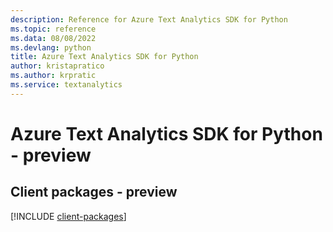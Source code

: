 ```yaml
---
description: Reference for Azure Text Analytics SDK for Python
ms.topic: reference
ms.data: 08/08/2022
ms.devlang: python
title: Azure Text Analytics SDK for Python
author: kristapratico
ms.author: krpratic
ms.service: textanalytics
---
```

# Azure Text Analytics SDK for Python - preview

## Client packages - preview
[!INCLUDE [client-packages](text-analytics-client-index.md)]